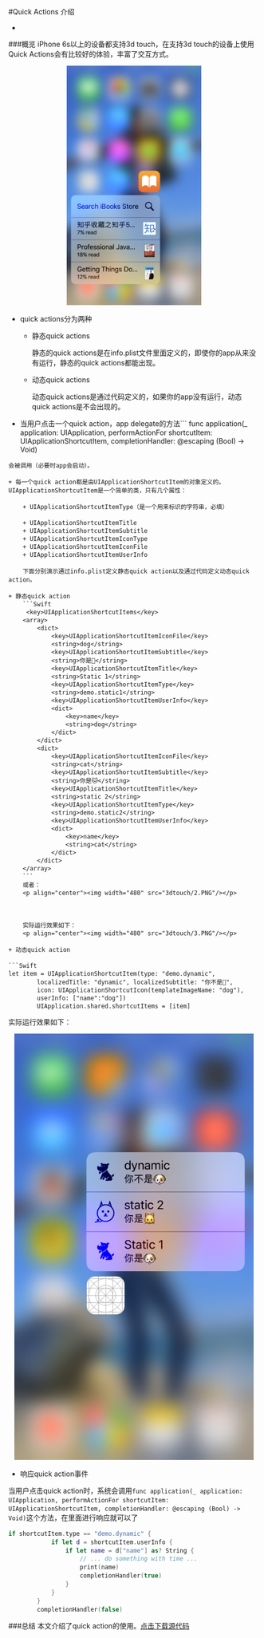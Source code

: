 #Quick Actions 介绍

-
###概览
iPhone 6s以上的设备都支持3d touch，在支持3d touch的设备上使用Quick Actions会有比较好的体验，丰富了交互方式。
<p align="center"><img height="480" src="3dtouch/1.PNG"/></p> 


+ quick actions分为两种

	+ 静态quick actions

		静态的quick actions是在info.plist文件里面定义的，即使你的app从来没有运行，静态的quick actions都能出现。
	
	+ 动态quick actions


		动态quick actions是通过代码定义的，如果你的app没有运行，动态quick actions是不会出现的。
	
	
+ 当用户点击一个quick action，app delegate的方法```
func application(_ application: UIApplication, performActionFor shortcutItem: UIApplicationShortcutItem, completionHandler: @escaping (Bool) -> Void)
```
会被调用（必要时app会启动）。

+ 每一个quick action都是由UIApplicationShortcutItem的对象定义的。UIApplicationShortcutItem是一个简单的类，只有几个属性：

	+ UIApplicationShortcutItemType（是一个用来标识的字符串，必填）
	
	+ UIApplicationShortcutItemTitle
	+ UIApplicationShortcutItemSubtitle
	+ UIApplicationShortcutItemIconType
	+ UIApplicationShortcutItemIconFile
	+ UIApplicationShortcutItemUserInfo

	下面分别演示通过info.plist定义静态quick action以及通过代码定义动态quick action。
	
+ 静态quick action
	```Swift
	 <key>UIApplicationShortcutItems</key>
    <array>
        <dict>
            <key>UIApplicationShortcutItemIconFile</key>
            <string>dog</string>
            <key>UIApplicationShortcutItemSubtitle</key>
            <string>你是🐶</string>
            <key>UIApplicationShortcutItemTitle</key>
            <string>Static 1</string>
            <key>UIApplicationShortcutItemType</key>
            <string>demo.static1</string>
            <key>UIApplicationShortcutItemUserInfo</key>
            <dict>
                <key>name</key>
                <string>dog</string>
            </dict>
        </dict>
        <dict>
            <key>UIApplicationShortcutItemIconFile</key>
            <string>cat</string>
            <key>UIApplicationShortcutItemSubtitle</key>
            <string>你是🐱</string>
            <key>UIApplicationShortcutItemTitle</key>
            <string>static 2</string>
            <key>UIApplicationShortcutItemType</key>
            <string>demo.static2</string>
            <key>UIApplicationShortcutItemUserInfo</key>
            <dict>
                <key>name</key>
                <string>cat</string>
            </dict>
        </dict>
    </array>
	```
	或者：
	<p align="center"><img width="480" src="3dtouch/2.PNG"/></p> 
	
	
	
	实际运行效果如下：
	<p align="center"><img width="480" src="3dtouch/3.PNG"/></p> 
	
+ 动态quick action

```Swift
let item = UIApplicationShortcutItem(type: "demo.dynamic",
        localizedTitle: "dynamic", localizedSubtitle: "你不是🐶",
        icon: UIApplicationShortcutIcon(templateImageName: "dog"),
        userInfo: ["name":"dog"])
        UIApplication.shared.shortcutItems = [item]
```
实际运行效果如下：
	<p align="center"><img width="480" src="3dtouch/4.PNG"/></p> 
+ 响应quick action事件

当用户点击quick action时，系统会调用```func application(_ application: UIApplication, performActionFor shortcutItem: UIApplicationShortcutItem, completionHandler: @escaping (Bool) -> Void)```这个方法，在里面进行响应就可以了

```Swift 
if shortcutItem.type == "demo.dynamic" {
            if let d = shortcutItem.userInfo {
                if let name = d["name"] as? String {
                    // ... do something with time ...
                    print(name)
                    completionHandler(true)
                }
            }
        }
        completionHandler(false)
```

###总结
本文介绍了quick action的使用。[点击下载源代码](https://github.com/Cj370118568/notes/archive/master.zip)